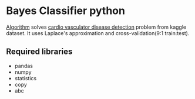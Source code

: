 # Bayes Classifier python

[Algorithm](https://en.wikipedia.org/wiki/Naive_Bayes_classifier) solves [cardio vasculator disease detection](https://www.kaggle.com/datasets/bhadaneeraj/cardio-vascular-disease-detection) problem from kaggle dataset. It uses Laplace's approximation and cross-validation(9:1 train:test).

## Required libraries
- pandas
- numpy
- statistics
- copy
- abc